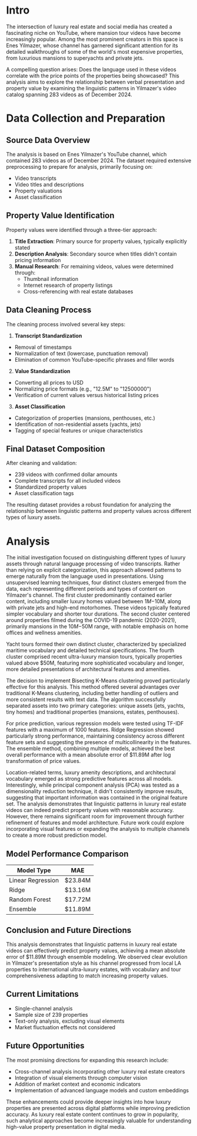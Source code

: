 # Intro

The intersection of luxury real estate and social media has created a fascinating niche on YouTube, where mansion tour videos have become increasingly popular. Among the most prominent creators in this space is Enes Yilmazer, whose channel has garnered significant attention  for its detailed walkthroughs of some of the world's most expensive properties, from luxurious mansions to superyachts and private jets.

A compelling question arises: Does the language used in these videos correlate with the price points of the properties being showcased? This analysis aims to explore the relationship between verbal presentation and property value by examining the linguistic patterns in Yilmazer's video catalog spanning 283 videos as of December 2024.

# Data Collection and Preparation

## Source Data Overview

The analysis is based on Enes Yilmazer's YouTube channel, which contained 283 videos as of December 2024. The dataset required extensive preprocessing to prepare for analysis, primarily focusing on:

* Video transcripts
* Video titles and descriptions
* Property valuations
* Asset classification

## Property Value Identification

Property values were identified through a three-tier approach:

1. **Title Extraction**: Primary source for property values, typically explicitly stated
2. **Description Analysis**: Secondary source when titles didn't contain pricing information
3. **Manual Research**: For remaining videos, values were determined through:
   * Thumbnail information
   * Internet research of property listings
   * Cross-referencing with real estate databases

## Data Cleaning Process

The cleaning process involved several key steps:

1. **Transcript Standardization**

* Removal of timestamps
* Normalization of text (lowercase, punctuation removal)
* Elimination of common YouTube-specific phrases and filler words

2. **Value Standardization**

* Converting all prices to USD
* Normalizing price formats (e.g., "12.5M" to "12500000")
* Verification of current values versus historical listing prices

3. **Asset Classification**

* Categorization of properties (mansions, penthouses, etc.)
* Identification of non-residential assets (yachts, jets)
* Tagging of special features or unique characteristics

## Final Dataset Composition

After cleaning and validation:

* 239 videos with confirmed dollar amounts
* Complete transcripts for all included videos
* Standardized property values
* Asset classification tags

The resulting dataset provides a robust foundation for analyzing the relationship between linguistic patterns and property values across different types of luxury assets.

# Analysis

The initial investigation focused on distinguishing different types of luxury assets through natural language processing of video
transcripts. Rather than relying on explicit categorization, this approach allowed patterns to emerge naturally from the language used in presentations.
Using unsupervised learning techniques, four distinct clusters emerged from the data, each representing different periods and types of content on Yilmazer's channel. The first cluster predominantly contained earlier content, including smaller luxury homes valued between $1M-$10M, along with private jets and high-end motorhomes. These videos typically featured simpler vocabulary and shorter tour durations. The second cluster centered around properties filmed during the COVID-19 pandemic (2020-2021), primarily mansions in the $10M-$50M range, with notable emphasis on home offices and wellness amenities.

Yacht tours formed their own distinct cluster, characterized by specialized maritime vocabulary and detailed technical specifications. The fourth cluster comprised recent ultra-luxury mansion tours, typically properties valued above $50M, featuring more sophisticated vocabulary and longer, more detailed presentations of architectural features and amenities.

The decision to implement Bisecting K-Means clustering proved particularly effective for this analysis. This method offered several advantages over traditional K-Means clustering, including better handling of outliers and more consistent results with text data. The algorithm successfully separated assets into two primary categories: unique assets (jets, yachts, tiny homes) and traditional properties (mansions, estates, penthouses).

For price prediction, various regression models were tested using TF-IDF features with a maximum of 1000 features. Ridge Regression showed particularly strong performance, maintaining consistency across different feature sets and suggesting the presence of multicollinearity in the features. The ensemble method, combining multiple models, achieved the best overall performance with a mean absolute error of $11.89M after log transformation of price values.

Location-related terms, luxury amenity descriptions, and architectural vocabulary emerged as strong predictive features across all models. Interestingly, while principal component analysis (PCA) was tested as a dimensionality reduction technique, it didn't consistently improve results, suggesting that important information was contained in the original feature set. The analysis demonstrates that linguistic patterns in luxury real estate videos can indeed predict property values with reasonable accuracy. However, there remains significant room for improvement through further refinement of features and model architecture. Future work could explore incorporating visual features or expanding the analysis to multiple channels to create a more robust prediction model.

## Model Performance Comparison

| Model Type        | MAE     |
| ----------------- | ------- |
| Linear Regression | $23.84M |
| Ridge             | $13.16M |
| Random Forest     | $17.72M |
| Ensemble          | $11.89M |


## Conclusion and Future Directions

This analysis demonstrates that linguistic patterns in luxury real estate videos can effectively predict property values, achieving a mean  absolute error of $11.89M through ensemble modeling. We observed clear evolution in Yilmazer's presentation style as his channel progressed from local LA properties to international ultra-luxury estates, with vocabulary and tour comprehensiveness adapting to match increasing property values.

## Current Limitations

* Single-channel analysis
* Sample size of 239 properties
* Text-only analysis, excluding visual elements
* Market fluctuation effects not considered

## Future Opportunities

The most promising directions for expanding this research include:

* Cross-channel analysis incorporating other luxury real estate creators
* Integration of visual elements through computer vision
* Addition of market context and economic indicators
* Implementation of advanced language models and custom embeddings

These enhancements could provide deeper insights into how luxury properties are presented across digital platforms while improving prediction accuracy. As luxury real estate content continues to grow in popularity, such analytical approaches become increasingly valuable for understanding high-value property presentation in digital media.
